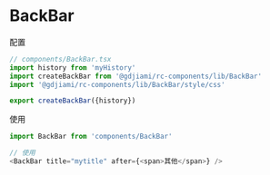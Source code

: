 # BackBar

配置

```typescript
// components/BackBar.tsx
import history from 'myHistory'
import createBackBar from '@gdjiami/rc-components/lib/BackBar'
import '@gdjiami/rc-components/lib/BackBar/style/css'

export createBackBar({history})
```

使用

```typescript
import BackBar from 'components/BackBar'

// 使用
<BackBar title="mytitle" after={<span>其他</span>} />
```
